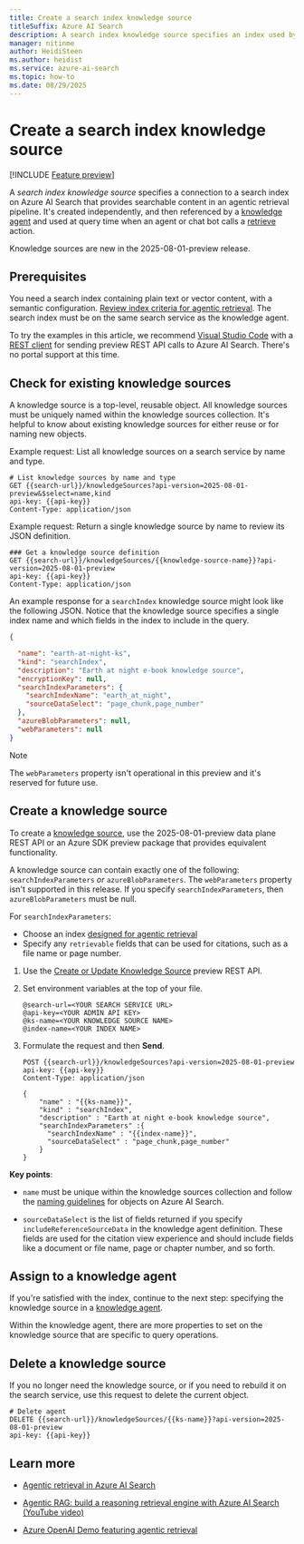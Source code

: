 ```yaml
---
title: Create a search index knowledge source
titleSuffix: Azure AI Search
description: A search index knowledge source specifies an index used by a knowledge agent for agentic retrieval workloads.
manager: nitinme
author: HeidiSteen
ms.author: heidist
ms.service: azure-ai-search
ms.topic: how-to
ms.date: 08/29/2025
---
```


# Create a search index knowledge source

[!INCLUDE [Feature preview](./includes/previews/preview-generic.md)]

A *search index knowledge source* specifies a connection to a search index on Azure AI Search that provides searchable content in an agentic retrieval pipeline. It's created independently, and then referenced by a [knowledge agent](search-agentic-retrieval-how-to-create.md) and used at query time when an agent or chat bot calls a [retrieve](/rest/api/searchservice/knowledge-retrieval/retrieve?view=rest-searchservice-2025-08-01-preview&preserve-view=true) action.

Knowledge sources are new in the 2025-08-01-preview release.

## Prerequisites

You need a search index containing plain text or vector content, with a semantic configuration. [Review index criteria for agentic retrieval](search-agentic-retrieval-how-to-index.md#criteria-for-agentic-retrieval). The search index must be on the same search service as the knowledge agent.

To try the examples in this article, we recommend [Visual Studio Code](https://code.visualstudio.com/download) with a [REST client](https://marketplace.visualstudio.com/items?itemName=humao.rest-client) for sending preview REST API calls to Azure AI Search. There's no portal support at this time.

## Check for existing knowledge sources

A knowledge source is a top-level, reusable object. All knowledge sources must be uniquely named within the knowledge sources collection. It's helpful to know about existing knowledge sources for either reuse or for naming new objects.

Example request: List all knowledge sources on a search service by name and type.

```http
# List knowledge sources by name and type
GET {{search-url}}/knowledgeSources?api-version=2025-08-01-preview&$select=name,kind
api-key: {{api-key}}
Content-Type: application/json
```

Example request: Return a single knowledge source by name to review its JSON definition.

```http
### Get a knowledge source definition
GET {{search-url}}/knowledgeSources/{{knowledge-source-name}}?api-version=2025-08-01-preview
api-key: {{api-key}}
Content-Type: application/json
```

An example response for a `searchIndex` knowledge source might look like the following JSON. Notice that the knowledge source specifies a single index name and which fields in the index to include in the query.

```json
{

  "name": "earth-at-night-ks",
  "kind": "searchIndex",
  "description": "Earth at night e-book knowledge source",
  "encryptionKey": null,
  "searchIndexParameters": {
    "searchIndexName": "earth_at_night",
    "sourceDataSelect": "page_chunk,page_number"
  },
  "azureBlobParameters": null,
  "webParameters": null
}
```

> [!NOTE]
> The `webParameters` property isn't operational in this preview and it's reserved for future use.

## Create a knowledge source

To create a [knowledge source](search-knowledge-source-overview.md), use the 2025-08-01-preview data plane REST API or an Azure SDK preview package that provides equivalent functionality.

A knowledge source can contain exactly one of the following: `searchIndexParameters` *or* `azureBlobParameters`. The `webParameters` property isn't supported in this release. If you specify `searchIndexParameters`, then `azureBlobParameters` must be null.

For `searchIndexParameters`:

+ Choose an index [designed for agentic retrieval](search-agentic-retrieval-how-to-index.md)
+ Specify any `retrievable` fields that can be used for citations, such as a file name or page number.

1. Use the [Create or Update Knowledge Source](/rest/api/searchservice/knowledge-sources/create-or-update?view=rest-searchservice-2025-08-01-preview&preserve-view=true) preview REST API.

1. Set environment variables at the top of your file.

    ```http
    @search-url=<YOUR SEARCH SERVICE URL>
    @api-key=<YOUR ADMIN API KEY>
    @ks-name=<YOUR KNOWLEDGE SOURCE NAME>
    @index-name=<YOUR INDEX NAME>
    ```

1. Formulate the request and then **Send**.

    ```http
    POST {{search-url}}/knowledgeSources?api-version=2025-08-01-preview
    api-key: {{api-key}}
    Content-Type: application/json
    
    {
        "name" : "{{ks-name}}",
        "kind" : "searchIndex",
        "description" : "Earth at night e-book knowledge source",
        "searchIndexParameters" :{
          "searchIndexName" : "{{index-name}}",
          "sourceDataSelect" : "page_chunk,page_number"
        }
    }
    ```

**Key points**:

+ `name` must be unique within the knowledge sources collection and follow the [naming guidelines](/rest/api/searchservice/naming-rules) for objects on Azure AI Search.

+ `sourceDataSelect` is the list of fields returned if you specify `includeReferenceSourceData` in the knowledge agent definition. These fields are used for the citation view experience and should include fields like a document or file name, page or chapter number, and so forth.

## Assign to a knowledge agent

If you're satisfied with the index, continue to the next step: specifying the knowledge source in a [knowledge agent](search-agentic-retrieval-how-to-create.md).

Within the knowledge agent, there are more properties to set on the knowledge source that are specific to query operations.

## Delete a knowledge source

If you no longer need the knowledge source, or if you need to rebuild it on the search service, use this request to delete the current object.

```http
# Delete agent
DELETE {{search-url}}/knowledgeSources/{{ks-name}}?api-version=2025-08-01-preview
api-key: {{api-key}}
```

## Learn more

+ [Agentic retrieval in Azure AI Search](search-agentic-retrieval-concept.md)

+ [Agentic RAG: build a reasoning retrieval engine with Azure AI Search (YouTube video)](https://www.youtube.com/watch?v=PeTmOidqHM8)

+ [Azure OpenAI Demo featuring agentic retrieval](https://github.com/Azure-Samples/azure-search-openai-demo)
